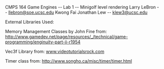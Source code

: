 CMPS 164 Game Engines -- Lab 1 -- Minigolf level rendering
Larry LeBron -- llebron@soe.ucsc.edu
Kwong Fai Jonathan Lew -- klew3@ucsc.edu

External Libraries Used:

Memory Management Classes by John Fine from:
http://www.gamedev.net/page/resources/_/technical/game-programming/enginuity-part-ii-r1954

Vec3f Library from:
www.videotutorialsrock.com

Timer class from:
http://www.songho.ca/misc/timer/timer.html
